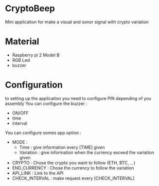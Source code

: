 # CryptoBeep
Mini application for make a visual and sonor signal with crypto variation

# Material
- Raspberry pi 2 Model B
- RGB Led
- buzzer

# Configuration
to setting up the application you need to configure PIN depending of you assembly
You can configure the buzzer :
- ON/OFF
- time
- interval

You can configure somes app option : 
- MODE :
    - Time : give information every [TIME] given
    - Variation : give information when the currency exceed the variation given
- CRYPTO : Chose the crypto you want to follow (ETH, BTC, ...)
- END_CURRENCY : Chose the currency to follow the variation
- API_LINK : Link to the API 
- CHECK_INTERVAL : make request every [CHECK_INTERVAL]
